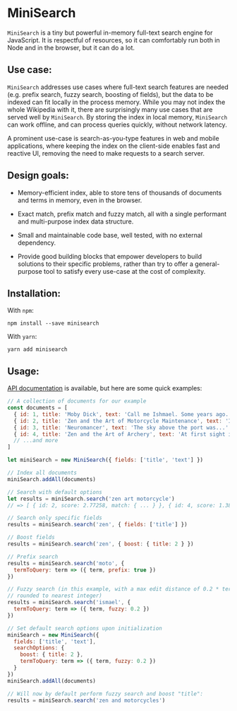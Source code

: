 # MiniSearch

`MiniSearch` is a tiny but powerful in-memory full-text search engine for
JavaScript. It is respectful of resources, so it can comfortably run both in
Node and in the browser, but it can do a lot.

## Use case:

`MiniSearch` addresses use cases where full-text search features are needed
(e.g. prefix search, fuzzy search, boosting of fields), but the data to be
indexed can fit locally in the process memory. While you may not index the whole
Wikipedia with it, there are surprisingly many use cases that are served well by
`MiniSearch`. By storing the index in local memory, `MiniSearch` can work
offline, and can process queries quickly, without network latency.

A prominent use-case is search-as-you-type features in web and mobile
applications, where keeping the index on the client-side enables fast and
reactive UI, removing the need to make requests to a search server.

## Design goals:

  * Memory-efficient index, able to store tens of thousands of documents and
    terms in memory, even in the browser.

  * Exact match, prefix match and fuzzy match, all with a single performant and
    multi-purpose index data structure.

  * Small and maintainable code base, well tested, with no external dependency.

  * Provide good building blocks that empower developers to build solutions to
    their specific problems, rather than try to offer a general-purpose tool to
    satisfy every use-case at the cost of complexity.

## Installation:

With `npm`:

```
npm install --save minisearch
```

With `yarn`:

```
yarn add minisearch
```

## Usage:

[API documentation](https://lucaong.github.io/minisearch/identifiers.html) is
available, but here are some quick examples:

```javascript
// A collection of documents for our example
const documents = [
  { id: 1, title: 'Moby Dick', text: 'Call me Ishmael. Some years ago...' },
  { id: 2, title: 'Zen and the Art of Motorcycle Maintenance', text: 'I can see by my watch...' },
  { id: 3, title: 'Neuromancer', text: 'The sky above the port was...' },
  { id: 4, title: 'Zen and the Art of Archery', text: 'At first sight it must seem...' },
  // ...and more
]

let miniSearch = new MiniSearch({ fields: ['title', 'text'] })

// Index all documents
miniSearch.addAll(documents)

// Search with default options
let results = miniSearch.search('zen art motorcycle')
// => [ { id: 2, score: 2.77258, match: { ... } }, { id: 4, score: 1.38629, match: { ... } } ]

// Search only specific fields
results = miniSearch.search('zen', { fields: ['title'] })

// Boost fields
results = miniSearch.search('zen', { boost: { title: 2 } })

// Prefix search
results = miniSearch.search('moto', {
  termToQuery: term => ({ term, prefix: true })
})

// Fuzzy search (in this example, with a max edit distance of 0.2 * term length,
// rounded to nearest integer)
results = miniSearch.search('ismael', {
  termToQuery: term => ({ term, fuzzy: 0.2 })
})

// Set default search options upon initialization
miniSearch = new MiniSearch({
  fields: ['title', 'text'],
  searchOptions: {
    boost: { title: 2 },
    termToQuery: term => ({ term, fuzzy: 0.2 })
  }
})
miniSearch.addAll(documents)

// Will now by default perform fuzzy search and boost "title":
results = miniSearch.search('zen and motorcycles')
```
